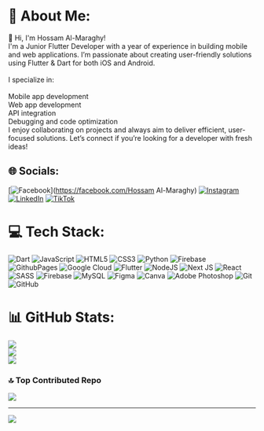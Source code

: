 # 💫 About Me:
👋 Hi, I'm Hossam Al-Maraghy!<br>I'm a Junior Flutter Developer with a year of experience in building mobile and web applications. I’m passionate about creating user-friendly solutions using Flutter & Dart for both iOS and Android.<br><br>I specialize in:<br><br>Mobile app development<br>Web app development<br>API integration<br>Debugging and code optimization<br>I enjoy collaborating on projects and always aim to deliver efficient, user-focused solutions. Let’s connect if you’re looking for a developer with fresh ideas!


## 🌐 Socials:
[![Facebook](https://img.shields.io/badge/Facebook-%231877F2.svg?logo=Facebook&logoColor=white)](https://facebook.com/Hossam Al-Maraghy) [![Instagram](https://img.shields.io/badge/Instagram-%23E4405F.svg?logo=Instagram&logoColor=white)](https://instagram.com/hossam_almaraghy) [![LinkedIn](https://img.shields.io/badge/LinkedIn-%230077B5.svg?logo=linkedin&logoColor=white)](https://linkedin.com/in/hossam-almaraghy) [![TikTok](https://img.shields.io/badge/TikTok-%23000000.svg?logo=TikTok&logoColor=white)](https://tiktok.com/@hossam_almaraghy) 

# 💻 Tech Stack:
![Dart](https://img.shields.io/badge/dart-%230175C2.svg?style=plastic&logo=dart&logoColor=white) ![JavaScript](https://img.shields.io/badge/javascript-%23323330.svg?style=plastic&logo=javascript&logoColor=%23F7DF1E) ![HTML5](https://img.shields.io/badge/html5-%23E34F26.svg?style=plastic&logo=html5&logoColor=white) ![CSS3](https://img.shields.io/badge/css3-%231572B6.svg?style=plastic&logo=css3&logoColor=white) ![Python](https://img.shields.io/badge/python-3670A0?style=plastic&logo=python&logoColor=ffdd54) ![Firebase](https://img.shields.io/badge/firebase-%23039BE5.svg?style=plastic&logo=firebase) ![GithubPages](https://img.shields.io/badge/github%20pages-121013?style=plastic&logo=github&logoColor=white) ![Google Cloud](https://img.shields.io/badge/GoogleCloud-%234285F4.svg?style=plastic&logo=google-cloud&logoColor=white) ![Flutter](https://img.shields.io/badge/Flutter-%2302569B.svg?style=plastic&logo=Flutter&logoColor=white) ![NodeJS](https://img.shields.io/badge/node.js-6DA55F?style=plastic&logo=node.js&logoColor=white) ![Next JS](https://img.shields.io/badge/Next-black?style=plastic&logo=next.js&logoColor=white) ![React](https://img.shields.io/badge/react-%2320232a.svg?style=plastic&logo=react&logoColor=%2361DAFB) ![SASS](https://img.shields.io/badge/SASS-hotpink.svg?style=plastic&logo=SASS&logoColor=white) ![Firebase](https://img.shields.io/badge/firebase-a08021?style=plastic&logo=firebase&logoColor=ffcd34) ![MySQL](https://img.shields.io/badge/mysql-4479A1.svg?style=plastic&logo=mysql&logoColor=white) ![Figma](https://img.shields.io/badge/figma-%23F24E1E.svg?style=plastic&logo=figma&logoColor=white) ![Canva](https://img.shields.io/badge/Canva-%2300C4CC.svg?style=plastic&logo=Canva&logoColor=white) ![Adobe Photoshop](https://img.shields.io/badge/adobe%20photoshop-%2331A8FF.svg?style=plastic&logo=adobe%20photoshop&logoColor=white) ![Git](https://img.shields.io/badge/git-%23F05033.svg?style=plastic&logo=git&logoColor=white) ![GitHub](https://img.shields.io/badge/github-%23121011.svg?style=plastic&logo=github&logoColor=white)

# 📊 GitHub Stats:
![](https://github-readme-stats.vercel.app/api?username=hossamalmaraghy&theme=dark&hide_border=false&include_all_commits=false&count_private=false)<br/>
![](https://github-readme-streak-stats.herokuapp.com/?user=hossamalmaraghy&theme=dark&hide_border=false)<br/>
![](https://github-readme-stats.vercel.app/api/top-langs/?username=hossamalmaraghy&theme=dark&hide_border=false&include_all_commits=false&count_private=false&layout=compact)

### 🔝 Top Contributed Repo
![](https://github-contributor-stats.vercel.app/api?username=hossamalmaraghy&limit=5&theme=dark&combine_all_yearly_contributions=true)

---
[![](https://visitcount.itsvg.in/api?id=hossamalmaraghy&icon=2&color=1)](https://visitcount.itsvg.in)

<!-- Proudly created with GPRM ( https://gprm.itsvg.in ) -->
